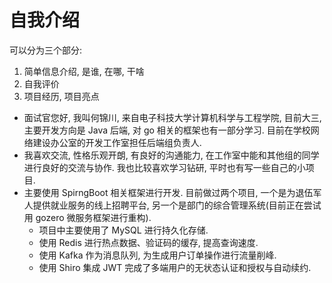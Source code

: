 # 自我介绍

可以分为三个部分:
1. 简单信息介绍, 是谁, 在哪, 干啥
2. 自我评价
3. 项目经历, 项目亮点

- 面试官您好, 我叫何锦川, 来自电子科技大学计算机科学与工程学院, 目前大三, 主要开发方向是 Java 后端, 对 go 相关的框架也有一部分学习. 目前在学校网络建设办公室的开发工作室担任后端组负责人.  
- 我喜欢交流, 性格乐观开朗, 有良好的沟通能力, 在工作室中能和其他组的同学进行良好的交流与协作. 我也比较喜欢学习钻研, 平时也有写一些自己的小项目.
- 主要使用 SpirngBoot 相关框架进行开发. 目前做过两个项目, 一个是为退伍军人提供就业服务的线上招聘平台, 另一个是部门的综合管理系统(目前正在尝试用 gozero 微服务框架进行重构). 
  - 项目中主要使用了 MySQL 进行持久化存储.
  - 使用 Redis 进行热点数据、验证码的缓存, 提高查询速度.
  - 使用 Kafka 作为消息队列, 为生成用户订单操作进行流量削峰.
  - 使用 Shiro 集成 JWT 完成了多端用户的无状态认证和授权与自动续约.
